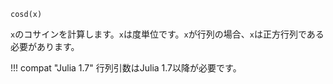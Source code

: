 ```
cosd(x)
```

`x`のコサインを計算します。`x`は度単位です。`x`が行列の場合、`x`は正方行列である必要があります。

!!! compat "Julia 1.7"
    行列引数はJulia 1.7以降が必要です。

